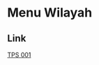 # Menu Wilayah

## Link

[TPS 001](https://github.com/gigit-pemilu/pemilu-2024-91-papua/tree/main/pileg-dpr/hitung-suara/sub/91-papua/sub/06-biak-numfor/sub/18-poiru/sub/2006-sauri/sub/001-tps)

